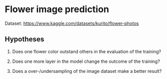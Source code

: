 # Flower image prediction

Dataset: https://www.kaggle.com/datasets/kurito/flower-photos

## Hypotheses

1. Does one flower color outstand others in the evaluation of the training?

2. Does one more layer in the model change the outcome of the training?

3. Does a over-/undersampling of the image dataset make a better result?
